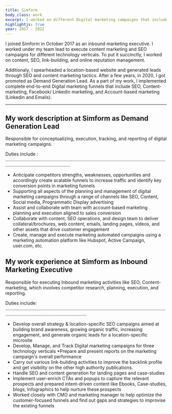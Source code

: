 ```yaml
---
title: Simform
body_class: work
excerpt: I worked on different Digital marketing campaigns that includes SEO, Content marketing, Social media promotions, and Account-based marketing.
highlightjs: true
year: 2017 - 2022
---
```


I joined Simform in October 2017 as an inbound marketing executive. I worked under my team lead to execute content marketing and SEO campaigns for different technology verticals. To put it succinctly, I worked on content, SEO, link-building, and online reputation management. 

Additionaly, I spearheaded a location-based website and generated leads through SEO and content marketing tactics.  After a few years, in 2020, I got promoted as Demand Generation Lead. As a part of my work, I implemented complete end-to-end Digital marketing funnels that include SEO, Content-marketing, Facebook/ Linkedin marketing, and Account-based marketing (Linkedin and Emails). 

---

## My work description at Simform as Demand Generation Lead

Responsible for conceptualizing, execution, tracking, and reporting of digital marketing campaigns.

Duties include :
..............................................................................................................................................................................

* Anticipate competitors strengths, weaknesses, opportunities and accordingly create scalable funnels to increase traffic and identify key conversion points in marketing funnels
* Supporting all aspects of the planning and management of digital marketing
campaigns through a range of channels like SEO, Content, Social media, Programmatic Display advertising
* Assist and collaborate with team with account-based marketing planning and execution aligned to sales conversion
* Collaborate with content, SEO operations, and design team to deliver collateral/brochures, web content, emails, landing pages, videos, and other assets that drive customer engagement
* Create, manage and execute marketing automated campaigns using a marketing automation platform like Hubspot, Active Campaign, user.com, etc.

## My work experience at Simform as Inbound Marketing Executive

Responsible for executing Inbound marketing activities like SEO, Content-marketing, which involves competitor research, planning, execution, and reporting.

Duties include:
...........................................................................................................................................................................................

* Develop overall strategy & location-specific SEO campaigns aimed at building brand awareness, growing organic traffic, increasing engagement, and generate organic leads for a location-specific microsite
* Develop, Manage, and Track Digital marketing campaigns for three technology verticals
*Prepare and present reports on the marketing campaign's overall performance
* Carry out various link-building activities to improve the backlink profile and get visibility on the other high authority publications.
* Handle SEO and content generation for landing pages and case-studies
* Implement user-enrich CTAs and popups to capture the relevant prospects and prepared intent-driven content like Ebooks, Case-studies, blogs, Infographics to help nurture these prospects
* Worked closely with CMO and marketing manager to help optimize the customer-focused funnels and find out gaps and strategies to improvise the existing funnels